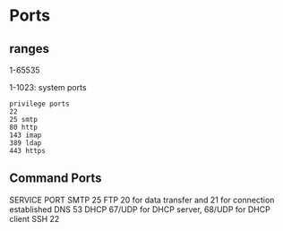 # Ports

## ranges

1-65535

1-1023: system ports

```text
privilege ports
22
25 smtp
80 http
143 imap
389 ldap
443 https
```

## Command Ports

SERVICE PORT
SMTP 25
FTP 20 for data transfer and 21 for connection established
DNS 53
DHCP 67/UDP for DHCP server, 68/UDP for DHCP client
SSH 22
